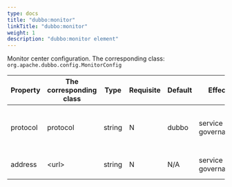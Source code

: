 ```yaml
---
type: docs
title: "dubbo:monitor"
linkTitle: "dubbo:monitor"
weight: 1 
description: "dubbo:monitor element"
---
```



Monitor center configuration. The corresponding class: `org.apache.dubbo.config.MonitorConfig`

| Property | The corresponding class | Type | Requisite | Default | Effect | Description | Compatibility |
| --- | --- | ---- | --- | --- | --- | --- | --- |
| protocol | protocol | string | N | dubbo | service governance | Monitor center protocol. "registry" means looking up monitor center from registry. Others mean communicating to monitor center directly | above 2.0.9 |
| address | &lt;url&gt; | string | N | N/A | service governance | Communicating to monitor center directly. address="10.20.130.230:12080" | above 1.0.16 |
